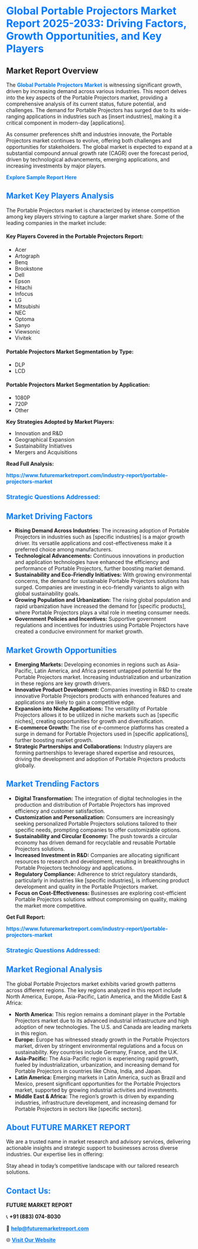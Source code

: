 <h1 style="color: #007BFF;">Global Portable Projectors Market Report 2025-2033: Driving Factors, Growth Opportunities, and Key Players</h1>

<section id="overview">
<h2>Market Report Overview</h2>
<p>The <a href="https://www.futuremarketreport.com/industry-report/portable-projectors-market" style="color: #007BFF; text-decoration: none;"><strong>Global Portable Projectors Market</strong></a> is witnessing significant growth, driven by increasing demand across various industries. This report delves into the key aspects of the Portable Projectors market, providing a comprehensive analysis of its current status, future potential, and challenges. The demand for Portable Projectors has surged due to its wide-ranging applications in industries such as [insert industries], making it a critical component in modern-day [applications].</p>
<p>As consumer preferences shift and industries innovate, the Portable Projectors market continues to evolve, offering both challenges and opportunities for stakeholders. The global market is expected to expand at a substantial compound annual growth rate (CAGR) over the forecast period, driven by technological advancements, emerging applications, and increasing investments by major players.</p>
</section>

<section id="overview">
<p><a href="https://www.futuremarketreport.com/request-sample/reportId=83403" style="color: #007BFF; text-decoration: none;"><strong>Explore Sample Report Here</strong></a></p>
</section>

<section id="key-players">
<h2 style="color: #007BFF;">Market Key Players Analysis</h2>
<p>The Portable Projectors market is characterized by intense competition among key players striving to capture a larger market share. Some of the leading companies in the market include:</p>
<h4>Key Players Covered in the Portable Projectors Report:</h4>
<ul><li>Acer</li><li>Artograph</li><li>Benq</li><li>Brookstone</li><li>Dell</li><li>Epson</li><li>Hitachi</li><li>Infocus</li><li>LG</li><li>Mitsubishi</li><li>NEC</li><li>Optoma</li><li>Sanyo</li><li>Viewsonic</li><li>Vivitek</li></ul>
<h4>Portable Projectors Market Segmentation by Type:</h4>
<ul><li>DLP</li><li>LCD</li></ul>

<h4>Portable Projectors Market Segmentation by Application:</h4>
<ul><li>1080P</li><li>720P</li><li>Other</li></ul>
<p><strong>Key Strategies Adopted by Market Players:</strong></p>
<ul>
<li>Innovation and R&D</li>
<li>Geographical Expansion</li>
<li>Sustainability Initiatives</li>
<li>Mergers and Acquisitions</li>
</ul>
</section>

<section>
<p><strong>Read Full Analysis: </strong></p><a href="https://www.futuremarketreport.com/industry-report/portable-projectors-market" style="color: #007BFF; text-decoration: none;"><strong>https://www.futuremarketreport.com/industry-report/portable-projectors-market</strong></a>
<h3 style="color: #007BFF;">Strategic Questions Addressed:</h3>
</section>

<section id="driving-factors">
<h2 style="color: #007BFF;">Market Driving Factors</h2>
<ul>
<li><strong>Rising Demand Across Industries:</strong> The increasing adoption of Portable Projectors in industries such as [specific industries] is a major growth driver. Its versatile applications and cost-effectiveness make it a preferred choice among manufacturers.</li>
<li><strong>Technological Advancements:</strong> Continuous innovations in production and application technologies have enhanced the efficiency and performance of Portable Projectors, further boosting market demand.</li>
<li><strong>Sustainability and Eco-Friendly Initiatives:</strong> With growing environmental concerns, the demand for sustainable Portable Projectors solutions has surged. Companies are investing in eco-friendly variants to align with global sustainability goals.</li>
<li><strong>Growing Population and Urbanization:</strong> The rising global population and rapid urbanization have increased the demand for [specific products], where Portable Projectors plays a vital role in meeting consumer needs.</li>
<li><strong>Government Policies and Incentives:</strong> Supportive government regulations and incentives for industries using Portable Projectors have created a conducive environment for market growth.</li>
</ul>
</section>

<section id="growth-opportunities">
<h2 style="color: #007BFF;">Market Growth Opportunities</h2>
<ul>
<li><strong>Emerging Markets:</strong> Developing economies in regions such as Asia-Pacific, Latin America, and Africa present untapped potential for the Portable Projectors market. Increasing industrialization and urbanization in these regions are key growth drivers.</li>
<li><strong>Innovative Product Development:</strong> Companies investing in R&D to create innovative Portable Projectors products with enhanced features and applications are likely to gain a competitive edge.</li>
<li><strong>Expansion into Niche Applications:</strong> The versatility of Portable Projectors allows it to be utilized in niche markets such as [specific niches], creating opportunities for growth and diversification.</li>
<li><strong>E-commerce Growth:</strong> The rise of e-commerce platforms has created a surge in demand for Portable Projectors used in [specific applications], further boosting market growth.</li>
<li><strong>Strategic Partnerships and Collaborations:</strong> Industry players are forming partnerships to leverage shared expertise and resources, driving the development and adoption of Portable Projectors products globally.</li>
</ul>
</section>

<section id="trending-factors">
<h2 style="color: #007BFF;">Market Trending Factors</h2>
<ul>
<li><strong>Digital Transformation:</strong> The integration of digital technologies in the production and distribution of Portable Projectors has improved efficiency and customer satisfaction.</li>
<li><strong>Customization and Personalization:</strong> Consumers are increasingly seeking personalized Portable Projectors solutions tailored to their specific needs, prompting companies to offer customizable options.</li>
<li><strong>Sustainability and Circular Economy:</strong> The push towards a circular economy has driven demand for recyclable and reusable Portable Projectors solutions.</li>
<li><strong>Increased Investment in R&D:</strong> Companies are allocating significant resources to research and development, resulting in breakthroughs in Portable Projectors technology and applications.</li>
<li><strong>Regulatory Compliance:</strong> Adherence to strict regulatory standards, particularly in industries like [specific industries], is influencing product development and quality in the Portable Projectors market.</li>
<li><strong>Focus on Cost-Effectiveness:</strong> Businesses are exploring cost-efficient Portable Projectors solutions without compromising on quality, making the market more competitive.</li>
</ul>
</section>

<section>
<p><strong>Get Full Report: </strong></p><a href="https://www.futuremarketreport.com/industry-report/portable-projectors-market" style="color: #007BFF; text-decoration: none;"><strong>https://www.futuremarketreport.com/industry-report/portable-projectors-market</strong></a>
<h3 style="color: #007BFF;">Strategic Questions Addressed:</h3>
</section>


<section id="regional-analysis">
<h2 style="color: #007BFF;">Market Regional Analysis</h2>
<p>The global Portable Projectors market exhibits varied growth patterns across different regions. The key regions analyzed in this report include North America, Europe, Asia-Pacific, Latin America, and the Middle East & Africa:</p>
<ul>
<li><strong>North America:</strong> This region remains a dominant player in the Portable Projectors market due to its advanced industrial infrastructure and high adoption of new technologies. The U.S. and Canada are leading markets in this region.</li>
<li><strong>Europe:</strong> Europe has witnessed steady growth in the Portable Projectors market, driven by stringent environmental regulations and a focus on sustainability. Key countries include Germany, France, and the U.K.</li>
<li><strong>Asia-Pacific:</strong> The Asia-Pacific region is experiencing rapid growth, fueled by industrialization, urbanization, and increasing demand for Portable Projectors in countries like China, India, and Japan.</li>
<li><strong>Latin America:</strong> Emerging markets in Latin America, such as Brazil and Mexico, present significant opportunities for the Portable Projectors market, supported by growing industrial activities and investments.</li>
<li><strong>Middle East & Africa:</strong> The region’s growth is driven by expanding industries, infrastructure development, and increasing demand for Portable Projectors in sectors like [specific sectors].</li>
</ul>
</section>

<footer>
<h2 style="color: #007BFF;">About FUTURE MARKET REPORT</h2>
<p>We are a trusted name in market research and advisory services, delivering actionable insights and strategic support to businesses across diverse industries. Our expertise lies in offering:</p>

<p>Stay ahead in today’s competitive landscape with our tailored research solutions.</p>

<h2 style="color: #007BFF;">Contact Us:</h2>
<p><strong>FUTURE MARKET REPORT</strong></p>
<p>📞 <strong>+91 (883) 074-8030</strong></p>
<p>📧 <strong><a href="mailto:help@futuremarketreport.com" style="color: #007BFF;">help@futuremarketreport.com</a></strong></p>
<p>🌐 <strong><a href="https://www.futuremarketreport.com/" style="color: #007BFF;">Visit Our Website</a></strong></p>
</footer>